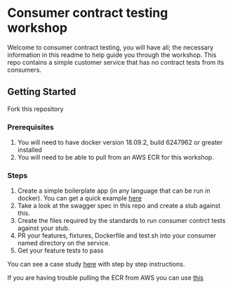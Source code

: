 # Consumer contract testing workshop

Welcome to consumer contract testing, you will have all; the necessary information in this readme to 
help guide you through the workshop. This repo contains a simple customer service that has
no contract tests from its consumers.

## Getting Started

Fork this repository

### Prerequisites

1. You will need to have docker version 18.09.2, build 6247962 or greater installed
2. You will need to be able to pull from an AWS ECR for this workshop.


### Steps

1. Create a simple boilerplate app (in any language that can be run in docker). You can get a quick example
[here](https://github.com/ComparetheMarket/engineering.consumer-contract-testing.docker)
2. Take a look at the swagger spec in this repo and create a stub against this.
3. Create the files required by the standards to run consumer contrct tests against your stub.
4. PR your features, fixtures, Dockerfile and test.sh into your consumer named directory on the service.
4. Get your feature tests to pass

You can see a case study [here](https://engineering-docs-test.vassily.io/docs/testing/consumer-contract-testing/case-study/) with step by step instructions.

If you are having trouble pulling the ECR from AWS you can use [this](https://cloud.docker.com/u/rgparkins/repository/docker/rgparkins/contract-testing-base) 


